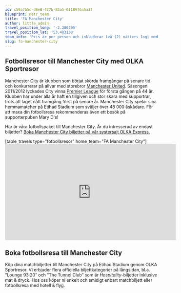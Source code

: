 ```yaml
---
id: c59a7b5c-d6e0-477b-83a5-61189f6a5a3f
blueprint: netr_team
title: 'FA Manchester City'
author: little_admin
travel_position_long: '-2.200395'
travel_position_lat: '53.483138'
team_info: 'Pris är per person och inkluderar två (2) nätters logi med del i dubbelrum på 3*** hotell i Manchester, frukost på hotellet samt matchbiljett på arenans kortsida. OBS! Priset som också inkluderar flyg är ett frånpris.'
slug: fa-manchester-city
---
```

<h2>Fotbollsresor till Manchester City med OLKA Sportresor</h2>
<p>Manchester City är klubben som börjat skörda framgångar på senare tid och konkurrerar på allvar med storebror <a href="http://olka.se/fotbollsresor/fa-cup/manchester/manchester-united/">Manchester United</a>. Säsongen 2011/2012 lyckades City vinna <a href="http://olka.se/fotbollsresor/premier-league/">Premier League</a> för första gången på 44 år. Klubben har under alla år haft en tillgiven och stor skara med supportrar, trots att laget nått framgång först på senare år. Manchester City spelar sina hemmamatcher på Etihad Stadium som sväljer över 48 000 åskådare. För att maxa din fotbollsresa rekommenderas även ett besök på supporterpuben Mary D's!</p>
<p>Här är våra fotbollspaket till Manchester City. Är du intresserad av endast biljetter? <a href="https://www.olkaexpress.se/fotbollsbiljetter/fa-cup-england/manchester/manchester-city">Boka Manchester City biljetter på vår systersajt OLKA Express.</a></p>
<p>[table_travels type="fotbollsresor" home_team="FA Manchester City"]<br />
<iframe width="560" height="315" src="https://www.youtube.com/embed/nlda_-9aW14" frameborder="0" allow="accelerometer; autoplay; clipboard-write; encrypted-media; gyroscope; picture-in-picture" allowfullscreen></iframe></p>
<h2>Boka fotbollsresa till Manchester City</h2>
<p>Köp dina matchbiljetter till Manchester City på Etihad Stadium genom OLKA Sportresor. Vi erbjuder flera officiella biljettkategorier på långsidan, bl.a. ”Lounge 93:20” och ”The Tunnel Club” som är <em>Hospitality</em>-biljetter inklusive mat &amp; dryck. Hos oss köper ni enkelt och smidigt enbart matchbiljett eller fotbollsresa med hotell &amp; flyg.</p>
